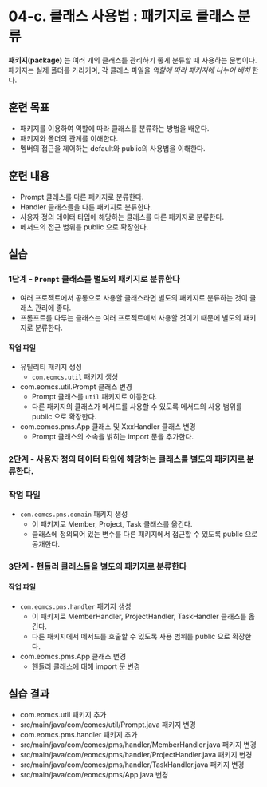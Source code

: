 # 04-c. 클래스 사용법 : 패키지로 클래스 분류

**패키지(package)** 는 여러 개의 클래스를 관리하기 좋게 분류할 때 사용하는 문법이다.
패키지는 실제 폴더를 가리키며, 각 클래스 파일을 *역할에 따라 패키지에 나누어 배치* 한다.

## 훈련 목표

- 패키지를 이용하여 역할에 따라 클래스를 분류하는 방법을 배운다.
- 패키지와 폴더의 관계를 이해한다.
- 멤버의 접근을 제어하는 default와 public의 사용법을 이해한다.

## 훈련 내용

- Prompt 클래스를 다른 패키지로 분류한다.
- Handler 클래스들을 다른 패키지로 분류한다.
- 사용자 정의 데이터 타입에 해당하는 클래스를 다른 패키지로 분류한다.
- 메서드의 접근 범위를 public 으로 확장한다.

## 실습

### 1단계 - `Prompt` 클래스를 별도의 패키지로 분류한다

- 여러 프로젝트에서 공통으로 사용할 클래스라면 별도의 패키지로 분류하는 것이 클래스 관리에 좋다.
- 프롬프트를 다루는 클래스는 여러 프로젝트에서 사용할 것이기 때문에 별도의 패키지로 분류한다.

#### 작업 파일

- 유틸리티 패키지 생성
  - `com.eomcs.util` 패키지 생성
- com.eomcs.util.Prompt 클래스 변경
  - Prompt 클래스를 `util` 패키지로 이동한다.
  - 다른 패키지의 클래스가 메서드를 사용할 수 있도록 메서드의 사용 범위를 public 으로 확장한다.
- com.eomcs.pms.App 클래스 및 XxxHandler 클래스 변경
  - Prompt 클래스의 소속을 밝히는 import 문을 추가한다.

### 2단계 - 사용자 정의 데이터 타입에 해당하는 클래스를 별도의 패키지로 분류한다.

### 작업 파일

- `com.eomcs.pms.domain` 패키지 생성
  - 이 패키지로 Member, Project, Task 클래스를 옮긴다.
  - 클래스에 정의되어 있는 변수를 다른 패키지에서 접근할 수 있도록 public 으로 공개한다.

### 3단계 - 핸들러 클래스들을 별도의 패키지로 분류한다

#### 작업 파일

- `com.eomcs.pms.handler` 패키지 생성
  - 이 패키지로 MemberHandler, ProjectHandler, TaskHandler 클래스를 옮긴다.
  - 다른 패키지에서 메서드를 호출할 수 있도록 사용 범위를 public 으로 확장한다.
- com.eomcs.pms.App 클래스 변경
    - 핸들러 클래스에 대해 import 문 변경

## 실습 결과

- com.eomcs.util 패키지 추가
- src/main/java/com/eomcs/util/Prompt.java 패키지 변경
- com.eomcs.pms.handler 패키지 추가
- src/main/java/com/eomcs/pms/handler/MemberHandler.java 패키지 변경
- src/main/java/com/eomcs/pms/handler/ProjectHandler.java 패키지 변경
- src/main/java/com/eomcs/pms/handler/TaskHandler.java 패키지 변경
- src/main/java/com/eomcs/pms/App.java 변경
